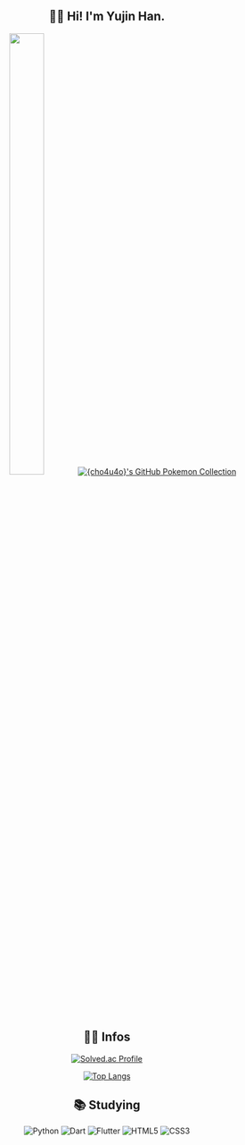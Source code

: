 <div align="center">

  ## 😶‍🌫️ Hi! I'm Yujin Han.
  <img src="https://github.com/cho4u4o/cho4u4o/assets/128016678/2a499794-5c11-4552-b534-6dfdeecee1d0" width="35%" height="45%">

<a href="https://github.com/2jun0/github-pokemon-collection">
  <img src="https://gitpokecol.org/pokemons/{cho4u4o}?face=right" alt="{cho4u4o}'s GitHub Pokemon Collection"/>
</a>

  ## 💁‍♀️ Infos
  
  [![Solved.ac Profile](http://mazassumnida.wtf/api/v2/generate_badge?boj=cho4u4o)](https://solved.ac/cho4u4o/) 
  
  [![Top Langs](https://github-readme-stats.vercel.app/api/top-langs/?username=cho4u4o&layout=donut)](https://github.com/anuraghazra/github-readme-stats)  

  ## 📚 Studying
  ![Python](https://img.shields.io/badge/Python-3776AB.svg?&style=for-the-badge&logo=Python&logoColor=white)
  ![Dart](https://img.shields.io/badge/Dart-0175C2.svg?&style=for-the-badge&logo=Dart&logoColor=white)
  ![Flutter](https://img.shields.io/badge/Flutter-02569B.svg?&style=for-the-badge&logo=Flutter&logoColor=white)
  ![HTML5](https://img.shields.io/badge/html5-%23E34F26.svg?style=for-the-badge&logo=html5&logoColor=white)
  ![CSS3](https://img.shields.io/badge/css3-%231572B6.svg?style=for-the-badge&logo=css3&logoColor=white)
</div>
